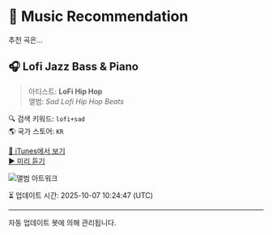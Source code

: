 
# 🎵 Music Recommendation

추천 곡은...

## 🎧 Lofi Jazz Bass & Piano  
> 아티스트: **LoFi Hip Hop**  
> 앨범: _Sad Lofi Hip Hop Beats_  

🔍 검색 키워드: `lofi+sad`  
🌎 국가 스토어: `KR`

[🔗 iTunes에서 보기](https://music.apple.com/kr/album/lofi-jazz-bass-piano/1495264901?i=1495264914&uo=4)  
[▶️ 미리 듣기](https://audio-ssl.itunes.apple.com/itunes-assets/AudioPreview115/v4/a2/c6/93/a2c69314-43d6-8fa9-7e2e-e244eba1f172/mzaf_9574595341602097608.plus.aac.p.m4a)

![앨범 아트워크](https://is1-ssl.mzstatic.com/image/thumb/Music115/v4/c1/52/3a/c1523ac4-7d14-8263-ed0d-ee614b246033/8032.jpg/100x100bb.jpg)

⏳ 업데이트 시간: 2025-10-07 10:24:47 (UTC)

---
자동 업데이트 봇에 의해 관리됩니다.
